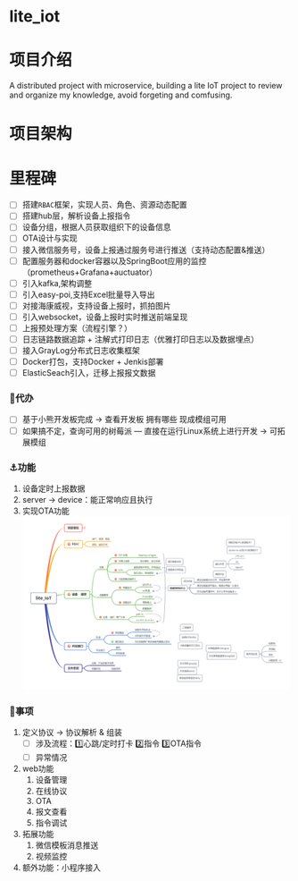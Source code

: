 # lite_iot

# 项目介绍

A distributed project with microservice, building a lite IoT project to review and organize my knowledge, avoid forgeting and comfusing.

# 项目架构

# 里程碑

- [ ] 搭建`RBAC`框架，实现人员、角色、资源动态配置
- [ ] 搭建hub层，解析设备上报指令
- [ ] 设备分组，根据人员获取组织下的设备信息
- [ ] OTA设计与实现
- [ ] 接入微信服务号，设备上报通过服务号进行推送（支持动态配置&推送）
- [ ] 配置服务器和docker容器以及SpringBoot应用的监控（prometheus+Grafana+auctuator）
- [ ] 引入kafka,架构调整
- [ ] 引入easy-poi,支持Excel批量导入导出
- [ ] 对接海康威视，支持设备上报时，抓拍图片
- [ ] 引入websocket，设备上报时实时推送前端呈现
- [ ] 上报预处理方案（流程引擎？）
- [ ] 日志链路数据追踪 + 注解式打印日志（优雅打印日志以及数据埋点）
- [ ] 接入GrayLog分布式日志收集框架
- [ ] Docker打包，支持Docker + Jenkis部署
- [ ] ElasticSeach引入，迁移上报报文数据

### 🚏代办

- [ ]  基于小熊开发板完成 → 查看开发板 拥有哪些 现成模组可用
- [ ]  如果搞不定，查询可用的树莓派 — 直接在运行Linux系统上进行开发  → 可拓展模组

### ⚓功能

1. 设备定时上报数据
2. server → device：能正常响应且执行
3. 实现OTA功能
![lite_iot功能图示](/images/lite_iot.png)

### 🤔事项

1. 定义协议 → 协议解析 & 组装
    - [ ]  涉及流程：1️⃣心跳/定时打卡  2️⃣指令 3️⃣OTA指令
    - [ ]  异常情况
2. web功能
    1. 设备管理
    2. 在线协议
    3. OTA
    4. 报文查看
    5. 指令调试
3. 拓展功能
    1. 微信模板消息推送
    2. 视频监控
4. 额外功能：小程序接入
